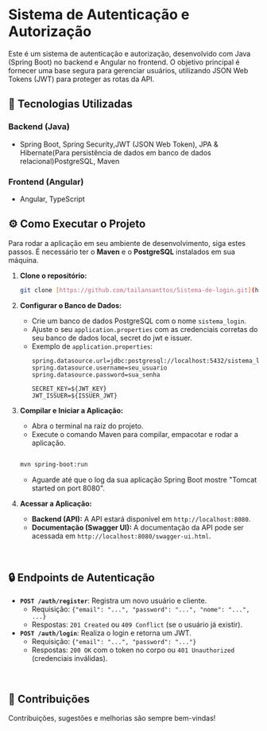 # Sistema de Autenticação e Autorização

Este é um sistema de autenticação e autorização, desenvolvido com Java (Spring Boot) no backend e Angular no frontend. O objetivo principal é fornecer uma base segura para gerenciar usuários, utilizando JSON Web Tokens (JWT) para proteger as rotas da API.
<br>

## 🚀 Tecnologias Utilizadas

### Backend (Java)
- Spring Boot, Spring Security,JWT (JSON Web Token), JPA & Hibernate(Para persistência de dados em banco de dados relacional)PostgreSQL, Maven

### Frontend (Angular)
- Angular, TypeScript

## ⚙️ Como Executar o Projeto

Para rodar a aplicação em seu ambiente de desenvolvimento, siga estes passos. É necessário ter o **Maven** e o **PostgreSQL** instalados em sua máquina.

1.  **Clone o repositório:**
    ```bash
    git clone [https://github.com/tailansanttos/Sistema-de-login.git](https://github.com/tailansanttos/Sistema-de-login.git)
    ```

2.  **Configurar o Banco de Dados:**
    - Crie um banco de dados PostgreSQL com o nome `sistema_login`.
    - Ajuste o seu `application.properties` com as credenciais corretas do seu banco de dados local, secret do jwt e issuer.
    - Exemplo de `application.properties`:
        ```properties
        spring.datasource.url=jdbc:postgresql://localhost:5432/sistema_login
        spring.datasource.username=seu_usuario
        spring.datasource.password=sua_senha
        
        SECRET_KEY=${JWT_KEY}
        JWT_ISSUER=${ISSUER_JWT}
        ```

3.  **Compilar e Iniciar a Aplicação:**
    - Abra o terminal na raiz do projeto.
    - Execute o comando Maven para compilar, empacotar e rodar a aplicação.
    ```bash
  
    mvn spring-boot:run
    ```
    - Aguarde até que o log da sua aplicação Spring Boot mostre "Tomcat started on port 8080".

4.  **Acessar a Aplicação:**
    - **Backend (API):** A API estará disponível em `http://localhost:8080`.
    - **Documentação (Swagger UI):** A documentação da API pode ser acessada em `http://localhost:8080/swagger-ui.html`.

<br>

## 🔒 Endpoints de Autenticação

-   **`POST /auth/register`**: Registra um novo usuário e cliente.
    -   Requisição: `{"email": "...", "password": "...", "nome": "...", ...}`
    -   Respostas: `201 Created` ou `409 Conflict` (se o usuário já existir).
-   **`POST /auth/login`**: Realiza o login e retorna um JWT.
    -   Requisição: `{"email": "...", "password": "..."}`
    -   Respostas: `200 OK` com o token no corpo ou `401 Unauthorized` (credenciais inválidas).

<br>


## 🤝 Contribuições

Contribuições, sugestões e melhorias são sempre bem-vindas!
